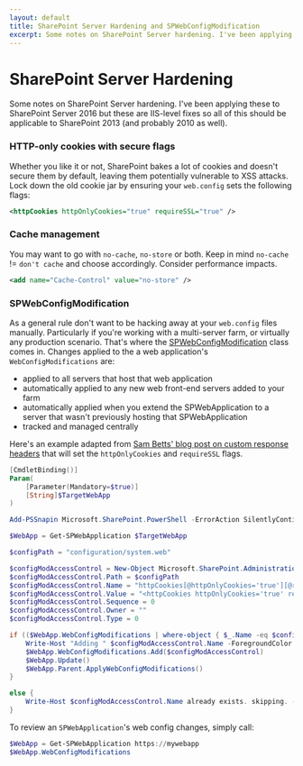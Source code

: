 ```yaml
---
layout: default
title: SharePoint Server Hardening and SPWebConfigModification
excerpt: Some notes on SharePoint Server hardening. I've been applying these to SharePoint Server 2016 but these are IIS-level fixes so  all of this should be applicable to SharePoint 2013 (and probably 2010 as well).
---
```

# SharePoint Server Hardening

Some notes on SharePoint Server hardening. I've been applying these to SharePoint Server 2016 but these are IIS-level fixes so all of this should be applicable to SharePoint 2013 (and probably 2010 as well).

### HTTP-only cookies with secure flags

Whether you like it or not, SharePoint bakes a lot of cookies and doesn't secure them by default, leaving them potentially vulnerable to XSS attacks. Lock down the old cookie jar by ensuring your `web.config` sets the following flags:

```xml
<httpCookies httpOnlyCookies="true" requireSSL="true" />  
```

### Cache management

You may want to go with `no-cache`, `no-store` or both. Keep in mind `no-cache` != `don't cache` and choose accordingly. Consider performance impacts. 

```xml
<add name="Cache-Control" value="no-store" />
```

### SPWebConfigModification

As a general rule don't want to be hacking away at your `web.config` files manually. Particularly if you're working with a multi-server farm, or virtually any production scenario. That's where the [SPWebConfigModification](https://msdn.microsoft.com/en-us/library/microsoft.sharepoint.administration.spwebconfigmodification.aspx) class comes in. Changes applied to the a web application's `WebConfigModifications` are:
* applied to all servers that host that web application
* automatically applied to any new web front-end servers added to your farm
* automatically applied when you extend the SPWebApplication to a server that wasn't previously hosting that SPWebApplication 
* tracked and managed centrally

Here's an example adapted from [Sam Betts' blog post on custom response headers](https://blogs.msdn.microsoft.com/sambetts/2015/07/16/add-custom-http-headers-to-sharepoint-responses/) that will set the `httpOnlyCookies` and `requireSSL` flags.

```powershell
[CmdletBinding()]
Param(
    [Parameter(Mandatory=$true)]
    [String]$TargetWebApp
)

Add-PSSnapin Microsoft.SharePoint.PowerShell -ErrorAction SilentlyContinue

$WebApp = Get-SPWebApplication $TargetWebApp

$configPath = "configuration/system.web"

$configModAccessControl = New-Object Microsoft.SharePoint.Administration.SPWebConfigModification
$configModAccessControl.Path = $configPath
$configModAccessControl.Name = "httpCookies[@httpOnlyCookies='true'][@requireSSL='true']"
$configModAccessControl.Value = "<httpCookies httpOnlyCookies='true' requireSSL='true' />"
$configModAccessControl.Sequence = 0
$configModAccessControl.Owner = ""
$configModAccessControl.Type = 0

if (($WebApp.WebConfigModifications | where-object { $_.Name -eq $configModAccessControl.Name } | measure).Count -eq 0) {
    Write-Host "Adding " $configModAccessControl.Name -ForegroundColor Green
    $WebApp.WebConfigModifications.Add($configModAccessControl)
    $WebApp.Update()
    $WebApp.Parent.ApplyWebConfigModifications()
}

else {
    Write-Host $configModAccessControl.Name already exists. skipping. -ForegroundColor Blue    
}
```

To review an `SPWebApplication`'s web config changes, simply call:

```powershell
$WebApp = Get-SPWebApplication https://mywebapp
$WebApp.WebConfigModifications
```
